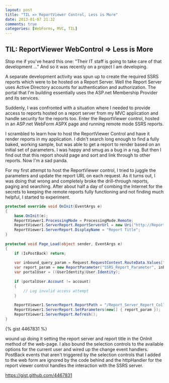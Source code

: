 ```yaml
---
layout: post
title: "TIL => ReportViewer Control, Less is More"
date: 2013-01-07 21:32
comments: true
categories: [WebForms, MVC, TIL]
---
```


## TIL: ReportViewer WebControl => Less is More

Stop me if you've heard this one: "Their IT staff is going to take care of that development ..." And so it was recently on a project I am developing. 

A separate development activity was spun up to create the required SSRS reports which were to be hosted on a Report Server. Well the Report Server uses Active Directory accounts for authentication and authorization. The portal that I'm building essentially uses the ASP.net Membership Provider and its services.

Suddenly, I was confronted with a situation where I needed to provide access to reports hosted on a report server from my MVC application and handle security for the reports too. Enter the ReportViewer control, hosted in an ASP.net WebForm ASPX page and running remote mode SSRS reports. 

I scrambled to learn how to host the ReportViewer Control and have it render reports in my application. I didn't search long enough to find a fully baked, working sample, but was able to get a report to render based on an initial set of parameters. I was happy and smug as a bug in a rug. But then I find out that this report should page and sort and link through to other reports. Now I'm a sad panda.

For my first attempt to host the ReportViewer control, I tried to juggle the parameters and update the report URL on each request. As it turns out, I was doing that wrong and completely broke the drill-through reports, paging and searching. After about half a day of combing the Internet for the secrets to keeping the remote reports fully functioning and not finding much helpful, I started to experiment.



``` C# Here is what I ended up with in the WebForm code-behind:
protected override void OnInit(EventArgs e)
{
    base.OnInit(e);
    ReportViewer1.ProcessingMode = ProcessingMode.Remote;
    ReportViewer1.ServerReport.ReportServerUrl = new Uri("http://Report_Server/Report_Root");
    ReportViewer1.ServerReport.DisplayName = "Report Title";
}
 
protected void Page_Load(object sender, EventArgs e)
{
    if (IsPostBack) return;
    
    var inbound_query_param = Request.RequestContext.RouteData.Values["QueryString_Parameter"].ToString();
    var report_param = new ReportParameter("SSRS_Report_Parameter", inbound_query_param);
    var portalUser = ((UserIdentity)User.Identity);
 
    if (portalUser.Account != account)
    {
        // Log invalid access attempt
    }
 
    ReportViewer1.ServerReport.ReportPath = "/Report_Server_Report_Collection/Recipient Summary Page";
    ReportViewer1.ServerReport.SetParameters(new[] { report_param });
    ReportViewer1.ServerReport.Refresh();
}
```
{% gist 4467831 %}

 wound up doing it setting the report server and report title in the OnInit method of the web-page. I also bound the selection controls to the available options for the current user and wired up the change event handlers. PostBack events that aren't triggered by the selection controls that I added to the web form are ignored by the code behind and the httpHandler for the report viewer control handles the interaction with the SSRS server.

https://gist.github.com/4467831

